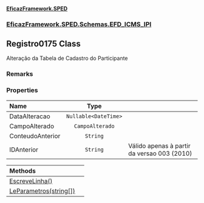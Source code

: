 #### [EficazFramework.SPED](EficazFrameworkSPED.md 'EficazFramework SPED')
### [EficazFramework.SPED.Schemas.EFD_ICMS_IPI](EficazFramework.SPED.Schemas.EFD_ICMS_IPI.md 'EficazFramework.SPED.Schemas.EFD_ICMS_IPI')

## Registro0175 Class

Alteração da Tabela de Cadastro do Participante

### Remarks
### Properties

| Name | Type | |
| :--- | :---: | :--- |
| DataAlteracao | `Nullable<DateTime>` |  |
| CampoAlterado | `CampoAlterado` |  |
| ConteudoAnterior | `String` |  |
| IDAnterior | `String` | Válido apenas à partir da versao 003 (2010) |

| Methods | |
| :--- | :--- |
| [EscreveLinha()](EficazFramework.SPED.Schemas.EFD_ICMS_IPI/Registro0175/EscreveLinha().md 'EficazFramework.SPED.Schemas.EFD_ICMS_IPI.Registro0175.EscreveLinha()') | |
| [LeParametros(string[])](EficazFramework.SPED.Schemas.EFD_ICMS_IPI/Registro0175/LeParametros(string[]).md 'EficazFramework.SPED.Schemas.EFD_ICMS_IPI.Registro0175.LeParametros(string[])') | |
